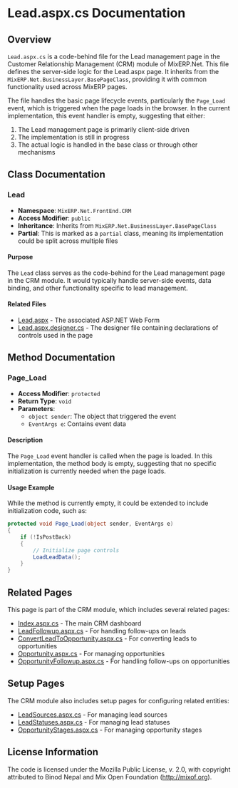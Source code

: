 # Lead.aspx.cs Documentation

## Overview

`Lead.aspx.cs` is a code-behind file for the Lead management page in the Customer Relationship Management (CRM) module of MixERP.Net. This file defines the server-side logic for the Lead.aspx page. It inherits from the `MixERP.Net.BusinessLayer.BasePageClass`, providing it with common functionality used across MixERP pages.

The file handles the basic page lifecycle events, particularly the `Page_Load` event, which is triggered when the page loads in the browser. In the current implementation, this event handler is empty, suggesting that either:
1. The Lead management page is primarily client-side driven
2. The implementation is still in progress
3. The actual logic is handled in the base class or through other mechanisms

## Class Documentation

### Lead

- **Namespace**: `MixERP.Net.FrontEnd.CRM`
- **Access Modifier**: `public`
- **Inheritance**: Inherits from `MixERP.Net.BusinessLayer.BasePageClass`
- **Partial**: This is marked as a `partial` class, meaning its implementation could be split across multiple files

#### Purpose
The `Lead` class serves as the code-behind for the Lead management page in the CRM module. It would typically handle server-side events, data binding, and other functionality specific to lead management.

#### Related Files
- [Lead.aspx](Lead.aspx) - The associated ASP.NET Web Form
- [Lead.aspx.designer.cs](Lead.aspx.designer.cs) - The designer file containing declarations of controls used in the page

## Method Documentation

### Page_Load

- **Access Modifier**: `protected`
- **Return Type**: `void`
- **Parameters**:
  - `object sender`: The object that triggered the event
  - `EventArgs e`: Contains event data

#### Description
The `Page_Load` event handler is called when the page is loaded. In this implementation, the method body is empty, suggesting that no specific initialization is currently needed when the page loads.

#### Usage Example
While the method is currently empty, it could be extended to include initialization code, such as:

```csharp
protected void Page_Load(object sender, EventArgs e)
{
    if (!IsPostBack)
    {
        // Initialize page controls
        LoadLeadData();
    }
}
```

## Related Pages

This page is part of the CRM module, which includes several related pages:

- [Index.aspx.cs](Index.aspx.cs) - The main CRM dashboard
- [LeadFollowup.aspx.cs](LeadFollowup.aspx.cs) - For handling follow-ups on leads
- [ConvertLeadToOpportunity.aspx.cs](ConvertLeadToOpportunity.aspx.cs) - For converting leads to opportunities
- [Opportunity.aspx.cs](Opportunity.aspx.cs) - For managing opportunities
- [OpportunityFollowup.aspx.cs](OpportunityFollowup.aspx.cs) - For handling follow-ups on opportunities

## Setup Pages
The CRM module also includes setup pages for configuring related entities:

- [LeadSources.aspx.cs](Setup/LeadSources.aspx.cs) - For managing lead sources
- [LeadStatuses.aspx.cs](Setup/LeadStatuses.aspx.cs) - For managing lead statuses
- [OpportunityStages.aspx.cs](Setup/OpportunityStages.aspx.cs) - For managing opportunity stages

## License Information

The code is licensed under the Mozilla Public License, v. 2.0, with copyright attributed to Binod Nepal and Mix Open Foundation (http://mixof.org).